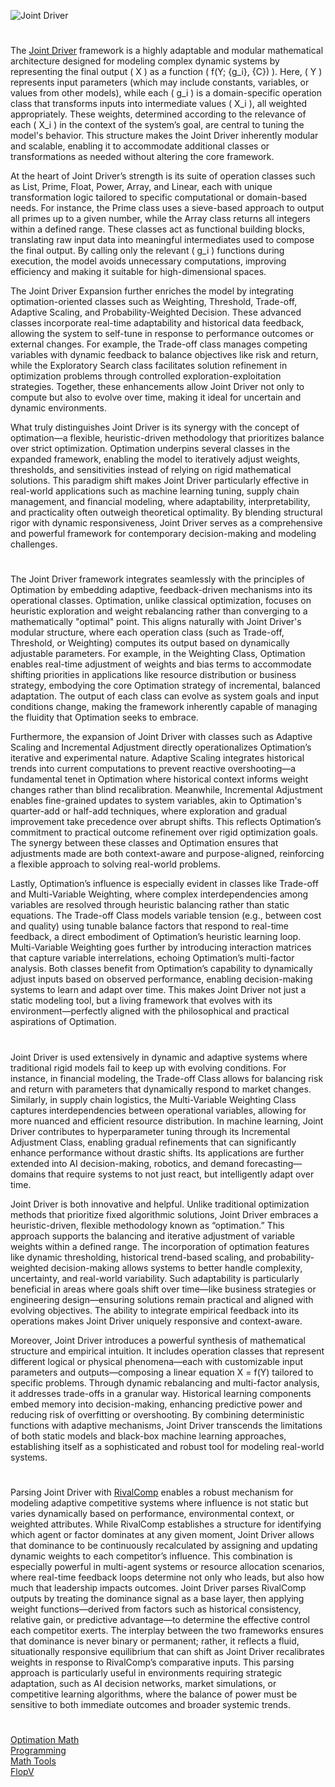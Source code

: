 ![Joint Driver](https://github.com/user-attachments/assets/9672cd11-cbc6-4e51-8779-3abec8babc25)

#

The [Joint Driver](https://chatgpt.com/g/g-67c344a88d508191a745afb345541d4c-joint-driver) framework is a highly adaptable and modular mathematical architecture designed for modeling complex dynamic systems by representing the final output \( X \) as a function \( f(Y; \{g_i\}, \{C\}) \). Here, \( Y \) represents input parameters (which may include constants, variables, or values from other models), while each \( g_i \) is a domain-specific operation class that transforms inputs into intermediate values \( X_i \), all weighted appropriately. These weights, determined according to the relevance of each \( X_i \) in the context of the system’s goal, are central to tuning the model's behavior. This structure makes the Joint Driver inherently modular and scalable, enabling it to accommodate additional classes or transformations as needed without altering the core framework.

At the heart of Joint Driver’s strength is its suite of operation classes such as List, Prime, Float, Power, Array, and Linear, each with unique transformation logic tailored to specific computational or domain-based needs. For instance, the Prime class uses a sieve-based approach to output all primes up to a given number, while the Array class returns all integers within a defined range. These classes act as functional building blocks, translating raw input data into meaningful intermediates used to compose the final output. By calling only the relevant \( g_i \) functions during execution, the model avoids unnecessary computations, improving efficiency and making it suitable for high-dimensional spaces.

The Joint Driver Expansion further enriches the model by integrating optimation-oriented classes such as Weighting, Threshold, Trade-off, Adaptive Scaling, and Probability-Weighted Decision. These advanced classes incorporate real-time adaptability and historical data feedback, allowing the system to self-tune in response to performance outcomes or external changes. For example, the Trade-off class manages competing variables with dynamic feedback to balance objectives like risk and return, while the Exploratory Search class facilitates solution refinement in optimization problems through controlled exploration-exploitation strategies. Together, these enhancements allow Joint Driver not only to compute but also to evolve over time, making it ideal for uncertain and dynamic environments.

What truly distinguishes Joint Driver is its synergy with the concept of optimation—a flexible, heuristic-driven methodology that prioritizes balance over strict optimization. Optimation underpins several classes in the expanded framework, enabling the model to iteratively adjust weights, thresholds, and sensitivities instead of relying on rigid mathematical solutions. This paradigm shift makes Joint Driver particularly effective in real-world applications such as machine learning tuning, supply chain management, and financial modeling, where adaptability, interpretability, and practicality often outweigh theoretical optimality. By blending structural rigor with dynamic responsiveness, Joint Driver serves as a comprehensive and powerful framework for contemporary decision-making and modeling challenges.

#

The Joint Driver framework integrates seamlessly with the principles of Optimation by embedding adaptive, feedback-driven mechanisms into its operational classes. Optimation, unlike classical optimization, focuses on heuristic exploration and weight rebalancing rather than converging to a mathematically "optimal" point. This aligns naturally with Joint Driver's modular structure, where each operation class (such as Trade-off, Threshold, or Weighting) computes its output based on dynamically adjustable parameters. For example, in the Weighting Class, Optimation enables real-time adjustment of weights and bias terms to accommodate shifting priorities in applications like resource distribution or business strategy, embodying the core Optimation strategy of incremental, balanced adaptation. The output of each class can evolve as system goals and input conditions change, making the framework inherently capable of managing the fluidity that Optimation seeks to embrace.

Furthermore, the expansion of Joint Driver with classes such as Adaptive Scaling and Incremental Adjustment directly operationalizes Optimation’s iterative and experimental nature. Adaptive Scaling integrates historical trends into current computations to prevent reactive overshooting—a fundamental tenet in Optimation where historical context informs weight changes rather than blind recalibration. Meanwhile, Incremental Adjustment enables fine-grained updates to system variables, akin to Optimation's quarter-add or half-add techniques, where exploration and gradual improvement take precedence over abrupt shifts. This reflects Optimation’s commitment to practical outcome refinement over rigid optimization goals. The synergy between these classes and Optimation ensures that adjustments made are both context-aware and purpose-aligned, reinforcing a flexible approach to solving real-world problems.

Lastly, Optimation’s influence is especially evident in classes like Trade-off and Multi-Variable Weighting, where complex interdependencies among variables are resolved through heuristic balancing rather than static equations. The Trade-off Class models variable tension (e.g., between cost and quality) using tunable balance factors that respond to real-time feedback, a direct embodiment of Optimation’s heuristic learning loop. Multi-Variable Weighting goes further by introducing interaction matrices that capture variable interrelations, echoing Optimation’s multi-factor analysis. Both classes benefit from Optimation’s capability to dynamically adjust inputs based on observed performance, enabling decision-making systems to learn and adapt over time. This makes Joint Driver not just a static modeling tool, but a living framework that evolves with its environment—perfectly aligned with the philosophical and practical aspirations of Optimation.

#

Joint Driver is used extensively in dynamic and adaptive systems where traditional rigid models fail to keep up with evolving conditions. For instance, in financial modeling, the Trade-off Class allows for balancing risk and return with parameters that dynamically respond to market changes. Similarly, in supply chain logistics, the Multi-Variable Weighting Class captures interdependencies between operational variables, allowing for more nuanced and efficient resource distribution. In machine learning, Joint Driver contributes to hyperparameter tuning through its Incremental Adjustment Class, enabling gradual refinements that can significantly enhance performance without drastic shifts. Its applications are further extended into AI decision-making, robotics, and demand forecasting—domains that require systems to not just react, but intelligently adapt over time.

Joint Driver is both innovative and helpful. Unlike traditional optimization methods that prioritize fixed algorithmic solutions, Joint Driver embraces a heuristic-driven, flexible methodology known as “optimation.” This approach supports the balancing and iterative adjustment of variable weights within a defined range. The incorporation of optimation features like dynamic thresholding, historical trend-based scaling, and probability-weighted decision-making allows systems to better handle complexity, uncertainty, and real-world variability. Such adaptability is particularly beneficial in areas where goals shift over time—like business strategies or engineering design—ensuring solutions remain practical and aligned with evolving objectives. The ability to integrate empirical feedback into its operations makes Joint Driver uniquely responsive and context-aware.

Moreover, Joint Driver introduces a powerful synthesis of mathematical structure and empirical intuition. It includes operation classes that represent different logical or physical phenomena—each with customizable input parameters and outputs—composing a linear equation X = f(Y) tailored to specific problems. Through dynamic rebalancing and multi-factor analysis, it addresses trade-offs in a granular way. Historical learning components embed memory into decision-making, enhancing predictive power and reducing risk of overfitting or overshooting. By combining deterministic functions with adaptive mechanisms, Joint Driver transcends the limitations of both static models and black-box machine learning approaches, establishing itself as a sophisticated and robust tool for modeling real-world systems.

#

Parsing Joint Driver with [RivalComp](https://chatgpt.com/g/g-6841c275ce288191913eae67be02d19f-rivalcomp) enables a robust mechanism for modeling adaptive competitive systems where influence is not static but varies dynamically based on performance, environmental context, or weighted attributes. While RivalComp establishes a structure for identifying which agent or factor dominates at any given moment, Joint Driver allows that dominance to be continuously recalculated by assigning and updating dynamic weights to each competitor’s influence. This combination is especially powerful in multi-agent systems or resource allocation scenarios, where real-time feedback loops determine not only who leads, but also how much that leadership impacts outcomes. Joint Driver parses RivalComp outputs by treating the dominance signal as a base layer, then applying weight functions—derived from factors such as historical consistency, relative gain, or predictive advantage—to determine the effective control each competitor exerts. The interplay between the two frameworks ensures that dominance is never binary or permanent; rather, it reflects a fluid, situationally responsive equilibrium that can shift as Joint Driver recalibrates weights in response to RivalComp’s comparative inputs. This parsing approach is particularly useful in environments requiring strategic adaptation, such as AI decision networks, market simulations, or competitive learning algorithms, where the balance of power must be sensitive to both immediate outcomes and broader systemic trends.

#

[Optimation Math](https://chatgpt.com/g/g-6782f9139b9c8191af0f5656d669a80b-optimation-math)
<br>
[Programming](https://github.com/sourceduty/Programming)
<br>
[Math Tools](https://github.com/sourceduty/Math_Tools)
<br>
[FlopV](https://github.com/sourceduty/FlopV)
